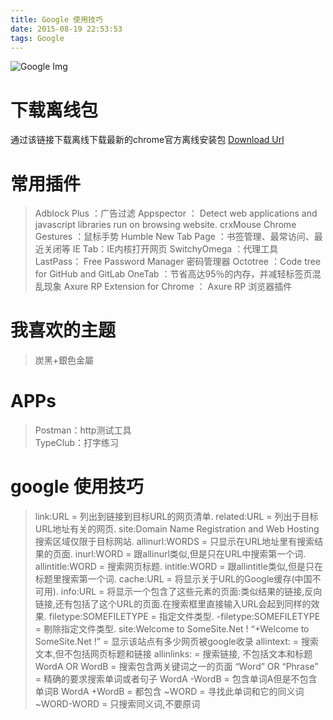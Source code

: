 ```yaml
---
title: Google 使用技巧
date: 2015-08-19 22:53:53
tags: Google 
---
```

![Google Img](/img/google.jpg)
# 下载离线包 
通过该链接下载离线下载最新的chrome官方离线安装包
[Download Url](https://www.google.com/intl/zh-CN/chrome/browser/desktop/index.html?standalone=1 "离线下载")  


# 常用插件
>Adblock Plus  ：广告过滤
Appspector ： Detect web applications and javascript libraries run on browsing website.
crxMouse Chrome Gestures ：鼠标手势
Humble New Tab Page ：书签管理、最常访问、最近关闭等
IE Tab：IE内核打开网页
SwitchyOmega ：代理工具 
LastPass： Free Password Manager 密码管理器
Octotree ：Code tree for GitHub and GitLab
OneTab ：节省高达95％的内存，并减轻标签页混乱现象
Axure RP Extension for Chrome ： Axure RP 浏览器插件

# 我喜欢的主题
>炭黑+銀色金屬

<!-- more -->

# APPs
>Postman：http测试工具  
TypeClub：打字练习

# google 使用技巧
>link:URL = 列出到链接到目标URL的网页清单.
related:URL = 列出于目标URL地址有关的网页.
site:Domain Name Registration and Web Hosting 搜索区域仅限于目标网站.
allinurl:WORDS = 只显示在URL地址里有搜索结果的页面.
inurl:WORD = 跟allinurl类似,但是只在URL中搜索第一个词.
allintitle:WORD = 搜索网页标题.
intitle:WORD = 跟allintitle类似,但是只在标题里搜索第一个词.
cache:URL = 将显示关于URL的Google缓存(中国不可用).
info:URL = 将显示一个包含了这些元素的页面:类似结果的链接,反向链接,还有包括了这个URL的页面.在搜索框里直接输入URL会起到同样的效果.
filetype:SOMEFILETYPE = 指定文件类型.
-filetype:SOMEFILETYPE = 剔除指定文件类型.
site:Welcome to SomeSite.Net ! “+Welcome to SomeSite.Net !” = 显示该站点有多少网页被google收录
allintext: = 搜索文本,但不包括网页标题和链接
allinlinks: = 搜索链接, 不包括文本和标题
WordA OR WordB = 搜索包含两关键词之一的页面
“Word” OR “Phrase” = 精确的要求搜索单词或者句子
WordA -WordB = 包含单词A但是不包含单词B
WordA +WordB = 都包含
~WORD = 寻找此单词和它的同义词
~WORD-WORD = 只搜索同义词,不要原词
